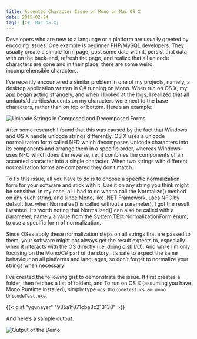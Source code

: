 ```yaml
---
title: Accented Character Issue on Mono on Mac OS X
date: 2015-02-24
tags: [C#, Mac OS X]
---
```


Developers who are new to a language or a platform are usually greeted by encoding issues. One example is beginner PHP/MySQL developers. They usually create a simple form page, post some data with it, persist that data with on the back-end, refresh the page, and realize that all unicode characters are gone and in their place, there are some weird, incomprehensible characters.

I’ve recently encountered a similar problem in one of my projects, namely, a desktop application written in C# running on Mono. When run on OS X, my app began acting strangely, and when I looked at the logs, I realized that all umlauts/diacritics/accents on my characters were next to the base characters, rather than on top or bottom. Here’s an example:

<!--more-->

![Unicode Strings in Composed and Decomposed Forms](./uninorm-example.jpg)

After some research I found that this was caused by the fact that Windows and OS X handle unicode strings differently. OS X uses a unicode normalization form called NFD which decomposes Unicode characters into its components and arrange them in a specific order, whereas Windows uses NFC which does it in reverse, i.e. it combines the components of an accented character into a single character. When two strings with different normalization forms are compared they don’t match.

To fix this issue, all you have to do is to choose a specific normalization form for your software and stick with it. Use it on any string you think might be sensitive. In my case, all I had to do was to call the Normalize() method on any such string, and since Mono, like .NET Framework, uses NFC by default (i.e. when Normalize() is called without a parameter), I got the result I wanted. It’s worth noting that Normalized() can also be called with a parameter, namely a value from the System.TExt.NormalizationForm enum, to use a specific form of normalization.

Since OSes apply these normalization steps on all strings that are passed to them, your software might not always get the result expects to, especially when it interacts with the OS directly (i.e. doing disk I/O). And while I’m only focusing on the Mono/C# part of the story, it’s safe to expect the same behaviour on all platforms and languages, so don’t forget to normalize your strings when necessary!

I’ve created the following gist to demonstrate the issue. It first creates a folder, then fetches a list of folders, and To run on OS X (assuming you have Mono Runtime installed), simply type ```mcs UnicodeTest.cs && mono UnicodeTest.exe```.

<div class="not-prose">
{{< gist "ygunayer" "935a1f871cba3c213138" >}}
</div>

And here’s a sample output:

![Output of the Demo](./uninorm-output.jpg)
